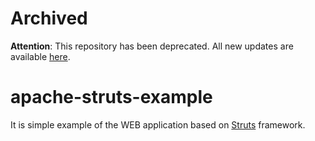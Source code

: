 # Archived

**Attention**: This repository has been deprecated. All new updates are available [here](https://github.com/volodya-lombrozo/oop-vs-procedural/tree/main/cost-of-oop/src/main/profiling/struts/apache-struts-example).

# apache-struts-example

It is simple example of the WEB application based on [Struts](https://github.com/apache/struts) framework.

